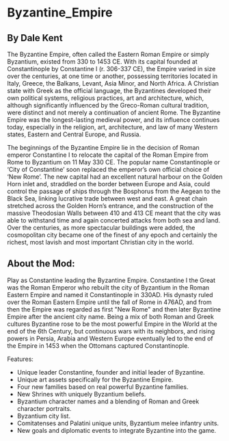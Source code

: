 # Byzantine_Empire

By Dale Kent
------------

The Byzantine Empire, often called the Eastern Roman Empire or simply Byzantium, existed from 330 to 1453 CE. With its capital founded at Constantinople by Constantine I (r. 306-337 CE), the Empire varied in size over the centuries, at one time or another, possessing territories located in Italy, Greece, the Balkans, Levant, Asia Minor, and North Africa. A Christian state with Greek as the official language, the Byzantines developed their own political systems, religious practices, art and architecture, which, although significantly influenced by the Greco-Roman cultural tradition, were distinct and not merely a continuation of ancient Rome. The Byzantine Empire was the longest-lasting medieval power, and its influence continues today, especially in the religion, art, architecture, and law of many Western states, Eastern and Central Europe, and Russia.

The beginnings of the Byzantine Empire lie in the decision of Roman emperor Constantine I to relocate the capital of the Roman Empire from Rome to Byzantium on 11 May 330 CE. The popular name Constantinople or ‘City of Constantine’ soon replaced the emperor’s own official choice of ‘New Rome’. The new capital had an excellent natural harbour on the Golden Horn inlet and, straddled on the border between Europe and Asia, could control the passage of ships through the Bosphorus from the Aegean to the Black Sea, linking lucrative trade between west and east. A great chain stretched across the Golden Horn’s entrance, and the construction of the massive Theodosian Walls between 410 and 413 CE meant that the city was able to withstand time and again concerted attacks from both sea and land. Over the centuries, as more spectacular buildings were added, the cosmopolitan city became one of the finest of any epoch and certainly the richest, most lavish and most important Christian city in the world.

About the Mod:
--------------

Play as Constantine leading the Byzantine Empire. Constantine I the Great was the Roman Emperor who rebuilt the city of Byzantium in the Roman Eastern Empire and named it Constantinople in 330AD. His dynasty ruled over the Roman Eastern Empire until the fall of Rome in 476AD, and from then the Empire was regarded as first "New Rome" and then later Byzantine Empire after the ancient city name. Being a mix of both Roman and Greek cultures Byzantine rose to be the most powerful Empire in the World at the end of the 6th Century, but continuous wars with its neighbors, and rising powers in Persia, Arabia and Western Europe eventually led to the end of the Empire in 1453 when the Ottomans captured Constantinople.

Features:
- Unique leader Constantine, founder and initial leader of Byzantine.
- Unique art assets specifically for the Byzantine Empire.
- Four new families based on real powerful Byzantine families.
- New Shrines with uniquely Byzantium beliefs.
- Byzantium character names and a blending of Roman and Greek character portraits.
- Byzantium city list.
- Comitatenses and Palatini unique units, Byzantium melee infantry units.
- New goals and diplomatic events to integrate Byzantine into the game.
